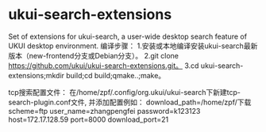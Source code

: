 # ukui-search-extensions
Set of extensions for ukui-search, a user-wide desktop search feature of UKUI desktop environment.
编译步骤：
1.安装或本地编译安装ukui-search最新版本（new-frontend分支或Debian分支）。
2.git clone https://github.com/ukui/ukui-search-extensions.git。
3.cd ukui-search-extensions;mkdir build;cd build;qmake..;make。


tcp搜索配置文件：
在/home/zpf/.config/org.ukui/ukui-search下新建tcp-search-plugin.conf文件,
并添加配置例如：
download_path=/home/zpf/下载
scheme=ftp
user_name=zhangpengfei
password=k123123
host=172.17.128.59
port=8000
download_port=21
